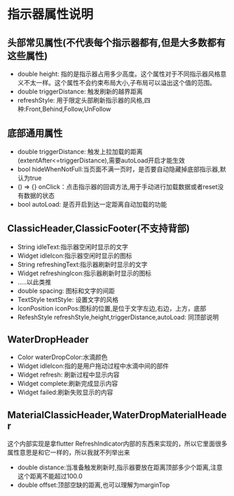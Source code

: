 # 指示器属性说明

## 头部常见属性(不代表每个指示器都有,但是大多数都有这些属性)
* double  height: 指的是指示器占用多少高度。这个属性对于不同指示器风格意义不太一样。这个属性不会约束布局大小,子布局可以溢出这个值的范围。
* double triggerDistance: 触发刷新的越界距离
* refreshStyle: 用于限定头部刷新指示器的风格,四种:Front,Behind,Follow,UnFollow


## 底部通用属性
* double triggerDistance: 触发上拉加载的距离(extentAfter<=triggerDistance),需要autoLoad开启才能生效
* bool hideWhenNotFull:当页面不满一页时，是否要自动隐藏掉底部指示器,默认为true
* () => {} onClick：点击指示器的回调方法,用于手动进行加载数据或者reset没有数据的状态
* bool autoLoad: 是否开启到达一定距离自动加载的功能


## ClassicHeader,ClassicFooter(不支持背部)
* String idleText:指示器空闲时显示的文字
* Widget idleIcon:指示器空闲时显示的图标
* String  refreshingText:指示器刷新时显示的文字
* Widget  refreshingIcon:指示器刷新时显示的图标
* .....以此类推
* double spacing: 图标和文字的间距
* TextStyle textStyle: 设置文字的风格
* IconPosition iconPos:图标的位置,是位于文字左边,右边，上方，底部
* RefeshStyle refreshStyle,height,triggerDistance,autoLoad: 同顶部说明



## WaterDropHeader
* Color waterDropColor:水滴颜色
* Widget idleIcon:指的是用户拖动过程中水滴中间的部件
* Widget refresh: 刷新过程中显示内容
* Widget complete:刷新完成显示内容
* Widget failed:刷新失败显示的内容

## MaterialClassicHeader,WaterDropMaterialHeader
这个内部实现是拿flutter RefreshIndicator内部的东西来实现的，所以它里面很多属性意思是和它一样的，所以我就不列举出来
* double distance:当准备触发刷新时,指示器要放在距离顶部多少个距离,注意这个距离不能超过100.0
* double offset:顶部空缺的距离,也可以理解为marginTop
